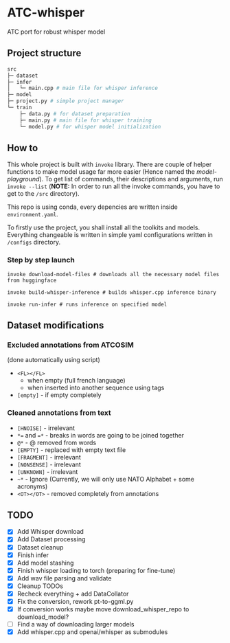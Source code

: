 
# ATC-whisper

ATC port for robust whisper model

## Project structure

``` python
src
├─ dataset
├─ infer
│   └─ main.cpp # main file for whisper inference
├─ model
├─ project.py # simple project manager
└─ train
    ├─ data.py # for dataset preparation
    ├─ main.py # main file for whisper training
    └─ model.py # for whisper model initialization
```

## How to

This whole project is built with `invoke` library. There are couple of helper functions to make model usage far more easier (Hence named the *model-playground*). To get list of commands, their descriptions and arguments, run `invoke --list` (**NOTE:** In order to run all the invoke commands, you have to get to the `/src` directory).

This repo is using conda, every depencies are written inside `environment.yaml`.

To firstly use the project, you shall install all the toolkits and models. Everything changeable is written in simple yaml configurations written in `/configs` directory.

### Step by step launch

```shell
invoke download-model-files # downloads all the necessary model files from huggingface
```

```shell
invoke build-whisper-inference # builds whisper.cpp inference binary
```

```shell
invoke run-infer # runs inference on specified model
```

## Dataset modifications

### Excluded annotations from ATCOSIM

(done automatically using script)

- `<FL></FL>`
    - when empty (full french language)
    - when inserted into another sequence using <FL> tags
- `[empty]` - if empty completely

### Cleaned annotations from text

- `[HNOISE]` - irrelevant
- `*=` and `=*` - breaks in words are going to be joined together
- `@*` - @ removed from words
- `[EMPTY]` - replaced with empty text file
- `[FRAGMENT]` - irrelevant
- `[NONSENSE]` - irrelevant
- `[UNKNOWN]` - irrelevant
- `~*` - Ignore (Currently, we will only use NATO Alphabet + some acronyms)
- `<OT></OT>` - removed completely from annotations

## TODO

- [x] Add Whisper download
- [x] Add Dataset processing
- [x] Dataset cleanup
- [x] Finish infer
- [x] Add model stashing
- [x] Finish whisper loading to torch (preparing for fine-tune)
- [x] Add wav file parsing and validate
- [x] Cleanup TODOs
- [x] Recheck everything + add DataCollator
- [x] Fix the conversion, rework pt-to-ggml.py
- [x] If conversion works maybe move download_whisper_repo to download_model?
- [ ] Find a way of downloading larger models
- [x] Add whisper.cpp and openai/whisper as submodules